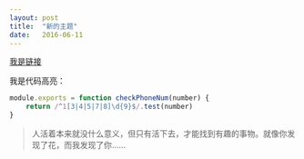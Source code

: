 ```yaml
---
layout: post
title:  "新的主题"
date:   2016-06-11
---
```


[我是链接](https://github.com)


我是代码高亮：

```js
module.exports = function checkPhoneNum(number) {
    return /^1[3|4|5|7|8]\d{9}$/.test(number)
}
```


> 人活着本来就没什么意义，但只有活下去，才能找到有趣的事物。就像你发现了花，而我发现了你......
